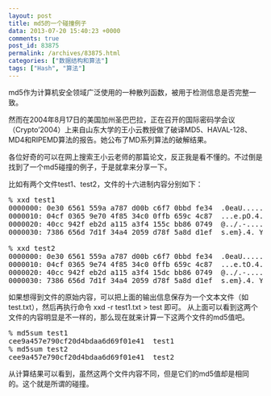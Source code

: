 ```yaml
---
layout: post
title: md5的一个碰撞例子
data: 2013-07-20 15:40:23 +0000
comments: true
post_id: 83875
permalink: /archives/83875.html
categories: ["数据结构和算法"]
tags: ["Hash", "算法"]
---
```


md5作为计算机安全领域广泛使用的一种散列函数，被用于检测信息是否完整一致。

然而在2004年8月17日的美国加州圣巴巴拉，正在召开的国际密码学会议（Crypto’2004）上来自山东大学的王小云教授做了破译MD5、HAVAL-128、 MD4和RIPEMD算法的报告。她公布了MD系列算法的破解结果。


各位好奇的可以在网上搜索王小云老师的那篇论文，反正我是看不懂的。不过倒是找到了一个md5碰撞的例子，于是就拿来分享一下。


比如有两个文件test1、test2，文件的十六进制内容分别如下：
<pre>
% xxd test1            
0000000: 0e30 6561 559a a787 d00b c6f7 0bbd fe34  .0eaU..........4
0000010: 04cf 0365 9e70 4f85 34c0 0ffb 659c 4c87  ...e.pO.4...e.L.
0000020: 40cc 942f eb2d a115 a3f4 155c bb86 0749  @../.-.....\...I
0000030: 7386 656d 7d1f 34a4 2059 d78f 5a8d d1ef  s.em}.4. Y..Z...

% xxd test2
0000000: 0e30 6561 559a a787 d00b c6f7 0bbd fe34  .0eaU..........4
0000010: 04cf 0365 9e74 4f85 34c0 0ffb 659c 4c87  ...e.tO.4...e.L.
0000020: 40cc 942f eb2d a115 a3f4 15dc bb86 0749  @../.-.........I
0000030: 7386 656d 7d1f 34a4 2059 d78f 5a8d d1ef  s.em}.4. Y..Z...
</pre>

如果想得到文件的原始内容，可以把上面的输出信息保存为一个文本文件（如test.txt），然后再执行命令 xxd -r test1.txt > test 即可。
从上面可以看到这两个文件的内容明显是不一样的，那么现在就来计算一下这两个文件的md5值吧。
<pre>
% md5sum test1
cee9a457e790cf20d4bdaa6d69f01e41  test1
% md5sum test2
cee9a457e790cf20d4bdaa6d69f01e41  test2
</pre>

从计算结果可以看到，虽然这两个文件内容不同，但是它们的md5值却是相同的。这个就是所谓的碰撞。

